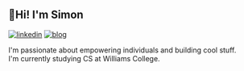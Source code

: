 ## 👋Hi! I'm Simon

<!--
**ssocolow/ssocolow** is a ✨ _special_ ✨ repository because its `README.md` (this file) appears on your GitHub profile.

Here are some ideas to get you started:

- 🔭 I’m currently working on ...
- 🌱 I’m currently learning ...
- 👯 I’m looking to collaborate on ...
- 🤔 I’m looking for help with ...
- 💬 Ask me about ...
- 📫 How to reach me: ...
- 😄 Pronouns: ...
- ⚡ Fun fact: ...
-->


[![linkedin](https://img.shields.io/badge/linkedin-black?logo=Linkedin&logoColor=white&link=https://www.linkedin.com/in/simon-socolow/)](https://www.linkedin.com/in/simon-socolow/)
[![blog](https://img.shields.io/badge/blog-black?logo=jekyll&logoColor=white&link=https://ssocolow.github.io)](https://ssocolow.github.io)

I'm passionate about empowering individuals and building cool stuff.  
I'm currently studying CS at Williams College. 

<!--* Machine Learning & Software Engineer Intern at [Facebook](https://about.meta.com)
* Machine Learning Engineer Intern at [Hugging Face](https://huggingface.co)
* Machine Learning Research Intern at [Neosapience](https://neosapience.com)-->
